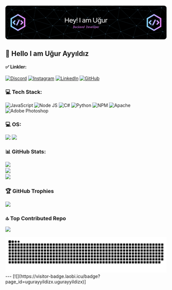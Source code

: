 ![Header](./g2.png)


## 👋 Hello I am Uğur Ayyıldız 

#### ✅ Linkler:
[![Discord](https://img.shields.io/badge/Discord-%237289DA.svg?logo=discord&logoColor=white)](https://discord.gg/ugurayyildizx)
[![Instagram](https://img.shields.io/badge/Instagram-%23E4405F.svg?logo=Instagram&logoColor=white)](https://instagram.com/ugurayyildizx) 
[![LinkedIn](https://img.shields.io/badge/LinkedIn-%230077B5.svg?logo=linkedin&logoColor=white)](https://www.linkedin.com/in/u%C4%9Fur-ayy%C4%B1ld%C4%B1z-758616291/)
[![GitHub](https://img.shields.io/badge/GitHub-100000.svg?style=for-the-badge&logo=github&logoColor=white)](https://github.com/ugurayyildizx/)
### 💻 Tech Stack:
![JavaScript](https://img.shields.io/badge/javascript-%23323330.svg?style=for-the-badge&logo=javascript&logoColor=%23F7DF1E)
![Node JS ](https://img.shields.io/badge/Node.js-43853D?style=for-the-badge&logo=node.js&logoColor=white)
![C#](https://img.shields.io/badge/C%23-239120?style=for-the-badge&logo=c-sharp&logoColor=white)
![Python](https://img.shields.io/badge/python-3670A0?style=for-the-badge&logo=python&logoColor=ffdd54) 
![NPM](https://img.shields.io/badge/NPM-%23000000.svg?style=for-the-badge&logo=npm&logoColor=white) 
![Apache](https://img.shields.io/badge/apache-%23D42029.svg?style=for-the-badge&logo=apache&logoColor=white) 
![Adobe Photoshop](https://img.shields.io/badge/adobephotoshop-%2331A8FF.svg?style=for-the-badge&logo=adobephotoshop&logoColor=white)
### 💻 OS:
![](https://img.shields.io/badge/Android-3DDC84?style=for-the-badge&logo=android&logoColor=white)
![](https://img.shields.io/badge/Windows-0078D6?style=for-the-badge&logo=windows&logoColor=white)

### 📊 GitHub Stats:
![](https://github-readme-stats.vercel.app/api?username=ugurayyildizx&theme=dark&hide_border=false&include_all_commits=true&count_private=true)<br/>
![](https://github-readme-streak-stats.herokuapp.com/?user=ugurayyildizx&theme=dark&hide_border=false)<br/>
![](https://github-readme-stats.vercel.app/api/top-langs/?username=ugurayyildizx&theme=dark&hide_border=false&include_all_commits=true&count_private=true&layout=compact)

### 🏆 GitHub Trophies
![](https://github-profile-trophy.vercel.app/?username=ugurayyildizx&theme=radical&no-frame=true&no-bg=false&margin-w=4)
### 🔝 Top Contributed Repo
![](https://github-contributor-stats.vercel.app/api?username=ugurayyildizx&limit=5&theme=dark&combine_all_yearly_contributions=true)


<picture>
  <source
    media="(prefers-color-scheme: dark)"
    srcset="https://raw.githubusercontent.com/platane/snk/output/github-contribution-grid-snake-dark.svg"
  />
  <source
    media="(prefers-color-scheme: light)"
    srcset="https://raw.githubusercontent.com/platane/snk/output/github-contribution-grid-snake.svg"
  />
  <img
    alt="github contribution grid snake animation"
    src="https://raw.githubusercontent.com/platane/snk/output/github-contribution-grid-snake.svg"
  />
</picture>
<br />
---
[![](https://visitor-badge.laobi.icu/badge?page_id=ugurayyildizx.ugurayyildizx)]
